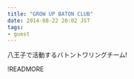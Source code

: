 ```yaml
---
title: "GROW UP BATON CLUB"
date: 2014-08-22 20:02 JST
tags:
- guest
---
```

八王子で活動するバトントワリングチーム!

!READMORE